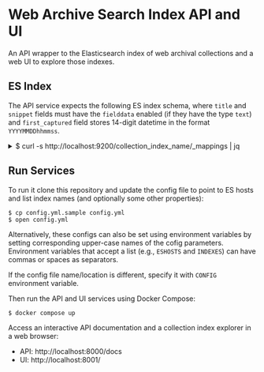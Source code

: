 # Web Archive Search Index API and UI

An API wrapper to the Elasticsearch index of web archival collections and a web UI to explore those indexes.


## ES Index

The API service expects the following ES index schema, where `title` and `snippet` fields must have the `fielddata` enabled (if they have the type `text`) and `first_captured` field stores 14-digit datetime in the format `YYYYMMDDhhmmss`.

<details>
<summary>$ curl -s http://localhost:9200/collection_index_name/_mappings | jq</summary>

```json
{
  "collection_index_name": {
    "mappings": {
      "properties": {
        "domain": {
          "type": "keyword"
        },
        "first_captured": {
          "type": "keyword"
        },
        "host": {
          "type": "keyword"
        },
        "language": {
          "type": "keyword"
        },
        "publication_date": {
          "type": "date"
        },
        "snippet": {
          "type": "text",
          "fielddata": true
        },
        "surt_url": {
          "type": "keyword"
        },
        "text_extraction_method": {
          "type": "keyword"
        },
        "title": {
          "type": "text",
          "fielddata": true
        },
        "tld": {
          "type": "keyword"
        },
        "url": {
          "type": "keyword"
        },
        "version": {
          "type": "keyword"
        }
      }
    }
  }
}
```
</details>


## Run Services

To run it clone this repository and update the config file to point to ES hosts and list index names (and optionally some other properties):

```
$ cp config.yml.sample config.yml
$ open config.yml
```

Alternatively, these configs can also be set using environment variables by setting corresponding upper-case names of the cofig parameters.
Environment variables that accept a list (e.g., `ESHOSTS` and `INDEXES`) can have commas or spaces as separators.

If the config file name/location is different, specify it with `CONFIG` environment variable.

Then run the API and UI services using Docker Compose:

```
$ docker compose up
```

Access an interactive API documentation and a collection index explorer in a web browser:

* API: http://localhost:8000/docs
* UI: http://localhost:8001/
